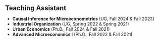 <h1 id="teaching"></h1>

<h2 style="margin: 30px 0px 10px;">Teaching Assistant</h2>

<ul>

<li><strong>Causal Inference for Microeconometrics</strong> (UG, Fall 2024 & Fall 2023)</li>	

<li><strong>Industrial Organization</strong> (UG, Spring 2022 & Spring 2021)</li>	

<li><strong>Urban Economics</strong> (Ph.D., Fall 2024 & Fall 2021)</li>	

<li><strong>Advanced Microeconomics I</strong> (Ph.D., Fall 2022 & Fall 2021)</li>	

</ul>
